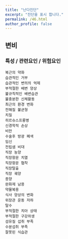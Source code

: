 ```yaml
---
title: "난다진단"
excerpt: "진단을 표시 합니다."
permalink: /46.html
author_profile: false
---
```

## 변비




### 특성 / 관련요인 / 위험요인

>                
    
    복근의 약화
    습관적인 거부
    습관적인 변의의 억제
    부적절한 배변 양상
    불규칙적인 배변습관
    불충분한 신체활동
    최근의 환경 변화
    전해질 불균형
    치질
    히르슈스프룽병
    신경학적 손상
    비만
    수술후 방광 폐색
    임신
    전립샘 비대
    직장 농양
    직장항문 치열
    직장항문 협착
    직장탈출
    직장 궤양
    종양
    완화제 남용
    약물복용
    식사 양상의 변화
    위장관 운동 저하
    탈수
    부적절한 치아 상태
    부적절한 구강위생
    섬유질 섭취 부족
    수분섭취 부족
    잘못된 식습관

